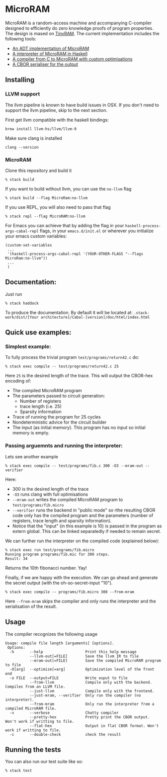 
# MicroRAM
 
MicroRAM is a random-access machine and accompanying C-compiler designed to efficiently do zero knowledge proofs of program properties. The design is mased on [TinyRAM](https://www.scipr-lab.org/doc/TinyRAM-spec-0.991.pdf). The current implementation includes the following tools:
 
 * [An ADT implementation of MicroRAM](src/MicroRAM.hs) 
 * [A interpreter of MicroRAM in Haskell ](src/MicroRAM/MRAMInterpreter.hs)
 * [A compiler from C to MicroRAM with custom optimisations](src/Compiler.hs)
 * [A CBOR serialiser for the output](src/Output/Output.hs)

## Installing

### LLVM support

The llvm pipeline is known to have build issues in OSX. If you don't need to support the llvm pipeline, skip to the next section.

First get llvm compatible with the haskell bindings:

```
brew install llvm-hs/llvm/llvm-9
```

Make sure clang is installed

```
clang --version
```

### MicroRAM

Clone this repository and build it

```
% stack build
```

If you want to build without llvm, you can use the `no-llvm` flag

```
% stack build --flag MicroRam:no-llvm
```

If you use REPL, you will also need to pass that flag

```
% stack repl --flag MicroRAM:no-llvm
```

For Emacs you can achieve that by adding the flag in your `haskell-process-args-cabal-repl` flags, in your `emacs.d/init.el` or wherever you initialize your emacs custom variables:

```
(custom-set-variables
 ...
 '(haskell-process-args-cabal-repl '(YOUR-OTHER-FLAGS "--flags MicroRam:no-llvm"))
 ...
 )
```



## Documentation:

Just run

```
% stack haddock
```

To produce the documentation. By default it will be located at:
`.stack-work/dist/[Your architecture]/Cabal-[version]/doc/html/index.html`

## Quick use examples:

### Simplest example:

To fully process the trivial program `test/programs/return42.c` do:

```
% stack exec compile -- test/programs/return42.c 25
```

Here `25` is the desired length of the trace. This will output the CBOR-hex encoding of:

* The compiled MicroRAM program  
* The parameters passed to circuit generation:
  * Number of registers
  * trace length (i.e. 25)
  * Sparsity information
* Trace of running the program for 25 cycles
* Nondeterministic advice for the circuit builder
* The input (as initial memory). This program has no input so initial memory is empty.


### Passing arguemnts and running the interpreter:

Lets see another example

```
% stack exec compile -- test/programs/fib.c 300 -O3 --mram-out --verifier
```
Here:
* 300 is the desired length of the trace
* `-O3` runs clang with full optimisations
* `--mram-out` writes the compiled MicroRAM program to `test/programs/fib.micro`
* `--verifier` runs the backend in "public mode" so rthe resulting CBOR code only has the compiled program and the parameters (number of registers, trace length and sparsity information).
* Notice that the "input" (in this example is 10) is passed in the program as extern global. This can be linked separatedly if needed to remain secret.


We can further run the interpreter on the compiled code (explained below): 

```
% stack exec run test/programs/fib.micro
Running program programs/fib.mic for 300 steps.
Result: 34
```
Returns the 10th fibonacci number. Yay!

Finally, if we are happy with the execution. We can go ahead and generate the secret output (with the oh-so-secret-input "10").

```
% stack exec compile -- programs/fib.micro 300 --from-mram
```

Here `--from-mram` skips the compiler and only runs the interpreter and the serialisation of the result.

## Usage

The compiler recognizes the following usage

```
Usage: compile file length [arguments] [options]. 
 Options: 
  -h       --help                   Print this help message
           --llvm-out[=FILE]        Save the llvm IR to file
           --mram-out[=FILE]        Save the compiled MicroRAM program to file
  -O[arg]  --optimize[=arg]         Optimization level of the front end
  -o FILE  --output=FILE            Write ouput to file
           --from-llvm              Compile only with the backend. Compiles from an LLVM file.
           --just-llvm              Compile only with the frontend. 
           --just-mram, --verifier  Only run the compiler (no interpreter). 
           --from-mram              Only run the interpreter from a compiled MicroRAM file.
  -v       --verbose                Chatty compiler
           --pretty-hex             Pretty print the CBOR output. Won't work if writting to file. 
           --flat-hex               Output in flat CBOR format. Won't work if writting to file. 
  -c       --double-check           check the result
```

## Running the tests

You can also run our test suite like so:

```
% stack test
```
